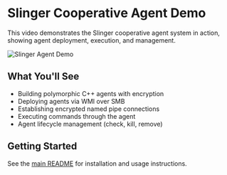 # Slinger Cooperative Agent Demo

This video demonstrates the Slinger cooperative agent system in action, showing agent deployment, execution, and management.

![Slinger Agent Demo](assets/slinger-agent.gif)

## What You'll See

- Building polymorphic C++ agents with encryption
- Deploying agents via WMI over SMB
- Establishing encrypted named pipe connections
- Executing commands through the agent
- Agent lifecycle management (check, kill, remove)

## Getting Started

See the [main README](README.md#cooperative-agent-system) for installation and usage instructions.
